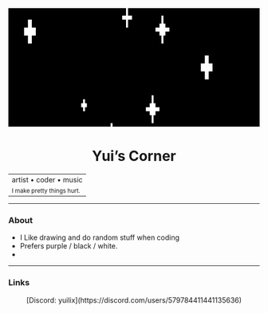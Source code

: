 <!-- Retro-styled GitHub profile (no JS/CSS, no emojis) -->

<div align="center">
  <img src="assets/banner.gif" alt="Welcome banner" width="820" height="238">

  <h1>Yui’s Corner</h1>

  <table>
    <tr>
      <td>
        artist • coder • music<br>
        <sub>I make pretty things hurt.</sub>
      </td>
    </tr>
  </table>
</div>

---

### About
- I Like drawing and do random stuff when coding
- Prefers purple / black / white.
- 
---

### Links
<p align="center">
  [Discord: yuilix](https://discord.com/users/579784411441135636)
  </a>
  
  <a href="https://instagram.com/lxrylex">
  </a>
</p>
